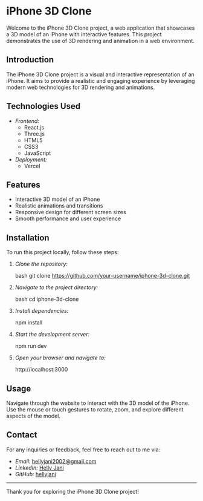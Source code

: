 # iPhone 3D Clone

Welcome to the iPhone 3D Clone project, a web application that showcases a 3D model of an iPhone with interactive features. This project demonstrates the use of 3D rendering and animation in a web environment.



## Introduction

The iPhone 3D Clone project is a visual and interactive representation of an iPhone. It aims to provide a realistic and engaging experience by leveraging modern web technologies for 3D rendering and animations.

## Technologies Used

- *Frontend:*
  - React.js
  - Three.js
  - HTML5
  - CSS3
  - JavaScript
- *Deployment:*
  - Vercel

## Features

- Interactive 3D model of an iPhone
- Realistic animations and transitions
- Responsive design for different screen sizes
- Smooth performance and user experience

## Installation

To run this project locally, follow these steps:

1. *Clone the repository:*

    bash
    git clone https://github.com/your-username/iphone-3d-clone.git
    

2. *Navigate to the project directory:*

    bash
    cd iphone-3d-clone
    

3. *Install dependencies:*

    
    npm install
    

4. *Start the development server:*

    
    npm run dev
    

5. *Open your browser and navigate to:*

    
    http://localhost:3000
    

## Usage

Navigate through the website to interact with the 3D model of the iPhone. Use the mouse or touch gestures to rotate, zoom, and explore different aspects of the model. 

## Contact

For any inquiries or feedback, feel free to reach out to me via:

- *Email:* hellyjani2002@gmail.com
- *LinkedIn:* [Helly Jani](https://www.linkedin.com/in/hellyjani)
- *GitHub:* [hellyjani](https://github.com/hellyjani)

---

Thank you for exploring the iPhone 3D Clone project!
